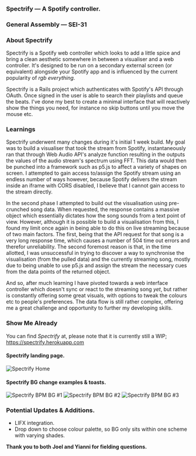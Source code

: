 ### **Spectrify — A Spotify controller.**

### General Assembly — SEI-31

### **About Spectrify**

Spectrify is a Spotify web controller which looks to add a little spice and bring a clean aesthetic somewhere in between a visualiser and a web controller. It's designed to be run on a secondary external screen (or equivalent) alongside your Spotify app and is influenced by the current popularity of *rgb everything*.

Spectrify is a Rails project which authenticates with Spotify's API through OAuth. Once signed in the user is able to search their playlists and queue the beats. I've done my best to create a minimal interface that will reactively show the things you need, for instance no skip buttons until you move the mouse etc.

### **Learnings**
Spectrify underwent many changes during it's initial 1 week build. My goal was to build a visualiser that took the stream from Spotify, instantaneously ran that through Web Audio API's analyze function resulting in the outputs the values of the audio stream's spectrum using FFT. This data would then be punched into a framework such as p5.js to affect a variety of shapes on screen. I attempted to gain access to/assign the Spotify stream using an endless number of ways however, because Spotify delivers the stream inside an iframe with CORS disabled, I believe that I cannot gain access to the stream directly.

In the second phase I attempted to build out the visualisation using pre-crunched song data. When requested, the response contains a massive object which essentially dictates how the song sounds from a text point of view. However, although it is possible to build a visualisation from this, I found my limit once again in being able to do this on live streaming because of two main factors. The first, being that the API request for that song is a very long response time, which causes a number of 504 time out errors and therefor unreliability. The second foremost reason is that, in the time allotted, I was unsuccessful in trying to discover a way to synchronise the visualisation (from the pulled data) and the currently streaming song, mostly due to being unable to use p5.js and assign the stream the necessary cues from the data points of the returned object.

And so, after much learning I have pivoted towards a web interface controller which doesn't sync or react to the streaming song *yet*, but rather is constantly offering some great visuals, with options to tweak the colours etc to people's preferences. The data flow is still rather complex, offering me a great challenge and opportunity to further my developing skills.

### **Show Me Already**
You can find *Spectrify* at, please note that it is currently still a WIP;
https://spectrify.herokuapp.com

#### Spectrify landing page.
![Spectrify Home](https://raw.githubusercontent.com/thomashexton/spectrify/master/screenshots/spectrify-home2.png)
#### Spectrify BG change examples & toasts.
![Spectrify BPM BG #1](https://raw.githubusercontent.com/thomashexton/spectrify/master/screenshots/spectrify-beat1.png)
![Spectrify BPM BG #2](https://raw.githubusercontent.com/thomashexton/spectrify/master/screenshots/spectrify-beat2.png)
![Spectrify BPM BG #3](https://raw.githubusercontent.com/thomashexton/spectrify/master/screenshots/spectrify-beat3.png)

### **Potential Updates & Additions.**
- LIFX integration.
- Drop down to choose colour palette, so BG only sits within one scheme with varying shades.

**Thank you to both Joel and Yianni for fielding questions.**
